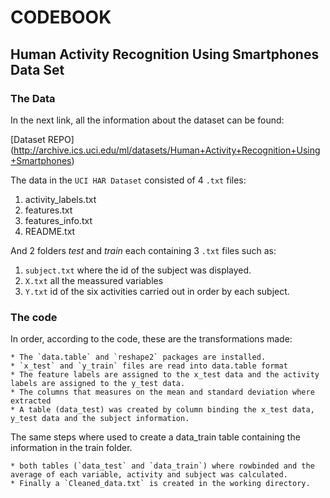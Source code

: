 # CODEBOOK 

## **Human Activity Recognition Using Smartphones Data Set** 

### The Data 

In the next link, all the information about the dataset can be found: 

[Dataset REPO] (http://archive.ics.uci.edu/ml/datasets/Human+Activity+Recognition+Using+Smartphones) 

The data in the `UCI HAR Dataset` consisted of 4 `.txt` files:

1. activity_labels.txt
2. features.txt
3. features_info.txt
4. README.txt 

And 2 folders _test_ and _train_ each containing 3 `.txt` files such as:

1. `subject.txt` where the id of the subject was displayed.
2. `X.txt` all the meassured variables 
3. `Y.txt` id of the six activities carried out in order by each subject.

### The code 

In order, according to the code,  these are the transformations made:

	* The `data.table` and `reshape2` packages are installed. 
	* `x_test` and `y_train` files are read into data.table format
	* The feature labels are assigned to the x_test data and the activity labels are assigned to the y_test data.
	* The columns that measures on the mean and standard deviation where extracted
	* A table (data_test) was created by column binding the x_test data, y_test data and the subject information.

The same steps where used to create a data_train table containing the information in the train folder.

	* both tables (`data_test` and `data_train`) where rowbinded and the average of each variable, activity and subject was calculated.
	* Finally a `Cleaned_data.txt` is created in the working directory.